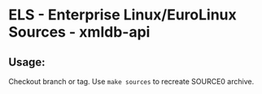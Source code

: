 # ELS - Enterprise Linux/EuroLinux Sources - xmldb-api
 
## Usage:
  Checkout branch or tag. Use `make sources` to recreate  SOURCE0 archive.
